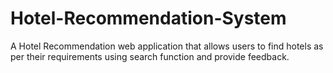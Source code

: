 # Hotel-Recommendation-System
A Hotel Recommendation web application that allows users to find hotels as per their requirements using search function and provide feedback.
